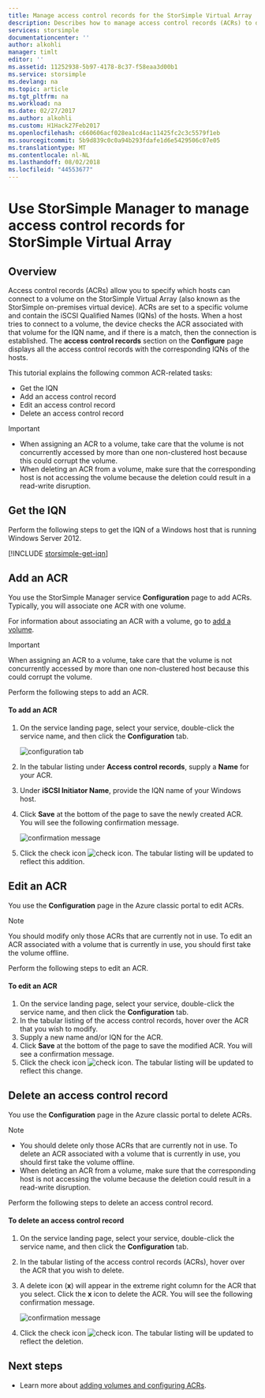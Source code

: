 ```yaml
---
title: Manage access control records for the StorSimple Virtual Array | Microsoft Docs
description: Describes how to manage access control records (ACRs) to determine which hosts can connect to a volume on the StorSimple Virtual Array.
services: storsimple
documentationcenter: ''
author: alkohli
manager: timlt
editor: ''
ms.assetid: 11252938-5b97-4178-8c37-f58eaa3d00b1
ms.service: storsimple
ms.devlang: na
ms.topic: article
ms.tgt_pltfrm: na
ms.workload: na
ms.date: 02/27/2017
ms.author: alkohli
ms.custom: H1Hack27Feb2017
ms.openlocfilehash: c660606acf028ea1cd4ac11425fc2c3c5579f1eb
ms.sourcegitcommit: 5b9d839c0c0a94b293fdafe1d6e5429506c07e05
ms.translationtype: MT
ms.contentlocale: nl-NL
ms.lasthandoff: 08/02/2018
ms.locfileid: "44553677"
---
```

# <a name="use-storsimple-manager-to-manage-access-control-records-for-storsimple-virtual-array"></a>Use StorSimple Manager to manage access control records for StorSimple Virtual Array

## <a name="overview"></a>Overview
Access control records (ACRs) allow you to specify which hosts can connect to a volume on the StorSimple Virtual Array (also known as the StorSimple on-premises virtual device). ACRs are set to a specific volume and contain the iSCSI Qualified Names (IQNs) of the hosts. When a host tries to connect to a volume, the device checks the ACR associated with that volume for the IQN name, and if there is a match, then the connection is established. The **access control records** section on the **Configure** page displays all the access control records with the corresponding IQNs of the hosts.

This tutorial explains the following common ACR-related tasks:

* Get the IQN
* Add an access control record 
* Edit an access control record 
* Delete an access control record 

> [!IMPORTANT]
> * When assigning an ACR to a volume, take care that the volume is not concurrently accessed by more than one non-clustered host because this could corrupt the volume. 
> * When deleting an ACR from a volume, make sure that the corresponding host is not accessing the volume because the deletion could result in a read-write disruption.
> 
> 

## <a name="get-the-iqn"></a>Get the IQN
Perform the following steps to get the IQN of a Windows host that is running Windows Server 2012.

[!INCLUDE [storsimple-get-iqn](../../includes/storsimple-get-iqn.md)]

## <a name="add-an-acr"></a>Add an ACR
You use the StorSimple Manager service **Configuration** page to add ACRs. Typically, you will associate one ACR with one volume.

For information about associating an ACR with a volume, go to [add a volume](storsimple-ova-deploy3-iscsi-setup.md#step-3-add-a-volume).

> [!IMPORTANT]
> When assigning an ACR to a volume, take care that the volume is not concurrently accessed by more than one non-clustered host because this could corrupt the volume.
> 
> 

Perform the following steps to add an ACR.

#### <a name="to-add-an-acr"></a>To add an ACR
1. On the service landing page, select your service, double-click the service name, and then click the **Configuration** tab.
   
    ![configuration tab](https://docstestmedia1.blob.core.windows.net/azure-media/articles/storsimple/media/storsimple-ova-manage-acrs/acr1.png)
2. In the tabular listing under **Access control records**, supply a **Name** for your ACR.
3. Under **iSCSI Initiator Name**, provide the IQN name of your Windows host. 
4. Click **Save** at the bottom of the page to save the newly created ACR. You will see the following confirmation message.
   
    ![confirmation message](https://docstestmedia1.blob.core.windows.net/azure-media/articles/storsimple/media/storsimple-ova-manage-acrs/acr2.png)
5. Click the check icon ![check icon](https://docstestmedia1.blob.core.windows.net/azure-media/articles/storsimple/media/storsimple-ova-manage-acrs/check-icon.png). The tabular listing will be updated to reflect this addition.

## <a name="edit-an-acr"></a>Edit an ACR
You use the **Configuration** page in the Azure classic portal to edit ACRs. 

> [!NOTE]
> You should modify only those ACRs that are currently not in use. To edit an ACR associated with a volume that is currently in use, you should first take the volume offline.
> 
> 

Perform the following steps to edit an ACR.

#### <a name="to-edit-an-acr"></a>To edit an ACR
1. On the service landing page, select your service, double-click the service name, and then click the **Configuration** tab.
2. In the tabular listing of the access control records, hover over the ACR that you wish to modify.
3. Supply a new name and/or IQN for the ACR.
4. Click **Save** at the bottom of the page to save the modified ACR. You will see a confirmation message. 
5. Click the check icon ![check icon](https://docstestmedia1.blob.core.windows.net/azure-media/articles/storsimple/media/storsimple-ova-manage-acrs/check-icon.png). The tabular listing will be updated to reflect this change.

## <a name="delete-an-access-control-record"></a>Delete an access control record
You use the **Configuration** page in the Azure classic portal to delete ACRs. 

> [!NOTE]
> * You should delete only those ACRs that are currently not in use. To delete an ACR associated with a volume that is currently in use, you should first take the volume offline.
> * When deleting an ACR from a volume, make sure that the corresponding host is not accessing the volume because the deletion could result in a read-write disruption.
> 
> 

Perform the following steps to delete an access control record.

#### <a name="to-delete-an-access-control-record"></a>To delete an access control record
1. On the service landing page, select your service, double-click the service name, and then click the **Configuration** tab.
2. In the tabular listing of the access control records (ACRs), hover over the ACR that you wish to delete.
3. A delete icon (**x**) will appear in the extreme right column for the ACR that you select. Click the **x** icon to delete the ACR. You will see the following confirmation message.
   
    ![confirmation message](https://docstestmedia1.blob.core.windows.net/azure-media/articles/storsimple/media/storsimple-ova-manage-acrs/acr3.png)
4. Click the check icon ![check icon](https://docstestmedia1.blob.core.windows.net/azure-media/articles/storsimple/media/storsimple-ova-manage-acrs/check-icon.png). The tabular listing will be updated to reflect the deletion.

## <a name="next-steps"></a>Next steps
* Learn more about [adding volumes and configuring ACRs](storsimple-ova-deploy3-iscsi-setup.md#step-3-add-a-volume).







